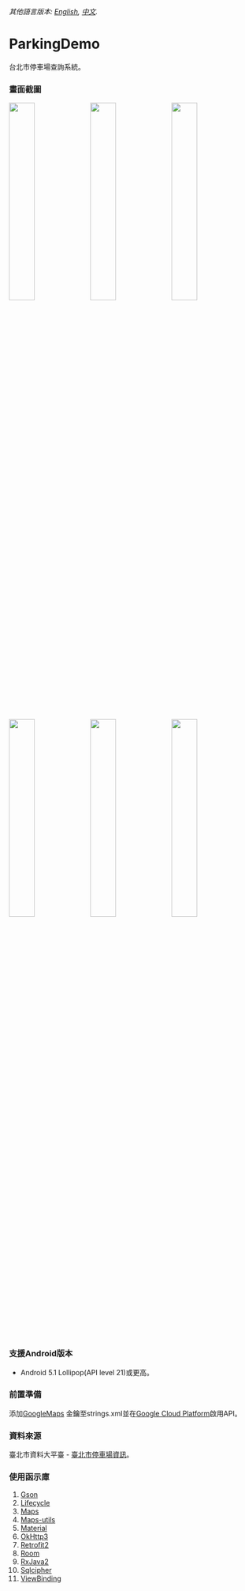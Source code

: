 *其他語言版本: [English](README.md), [中文](README.zh-tw.md).*

# ParkingDemo
台北市停車場查詢系統。

### 畫面截圖
<div style="dispaly:flex">
    <img src="https://user-images.githubusercontent.com/25738593/95580058-462b0380-0a69-11eb-9d7c-38960197a5fc.jpg" width="32%">
    <img src="https://user-images.githubusercontent.com/25738593/95580080-4d521180-0a69-11eb-9d73-cb53ed783f8a.jpg" width="32%">
    <img src="https://user-images.githubusercontent.com/25738593/95580084-4f1bd500-0a69-11eb-8b9f-8e659c20e645.jpg" width="32%">
</div>

<div style="dispaly:flex">
    <img src="https://user-images.githubusercontent.com/25738593/95580091-517e2f00-0a69-11eb-80b9-1495f631034d.jpg" width="32%">
    <img src="https://user-images.githubusercontent.com/25738593/95580095-5347f280-0a69-11eb-9d28-a5d9dbfb0803.jpg" width="32%">
    <img src="https://user-images.githubusercontent.com/25738593/95580103-5642e300-0a69-11eb-9805-4f9db5991261.jpg" width="32%">
</div>

### 支援Android版本
- Android 5.1 Lollipop(API level 21)或更高。

### 前置準備
添加[GoogleMaps](https://developers.google.com/maps/documentation/android-api/) 金鑰至strings.xml並在[Google Cloud Platform](https://console.cloud.google.com/)啟用API。

### 資料來源
臺北市資料大平臺 - [臺北市停車場資訊](https://data.taipei/#/dataset/detail?id=d5c0656b-5250-4179-a491-c94daa56ef2c)。

### 使用函示庫
1. [Gson](https://github.com/google/gson)
2. [Lifecycle](https://developer.android.com/jetpack/androidx/releases/lifecycle)
3. [Maps](https://developers.google.com/maps/documentation/android-sdk/map?hl=zh-tw)
4. [Maps-utils](https://github.com/googlemaps/android-maps-utils)
5. [Material](https://material.io/)
6. [OkHttp3](https://github.com/square/okhttp)
7. [Retrofit2](https://github.com/square/retrofit)
8. [Room](https://developer.android.com/topic/libraries/architecture/room)
9. [RxJava2](https://github.com/ReactiveX/RxJava)
10. [Sqlcipher](https://github.com/sqlcipher/android-database-sqlcipher)
11. [ViewBinding](https://developer.android.com/topic/libraries/view-binding)